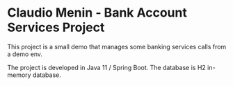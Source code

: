# Claudio Menin - Bank Account Services Project

This project is a small demo that manages some banking services calls from a demo env.

The project is developed in Java 11 / Spring Boot. The database is H2 in-memory database.

